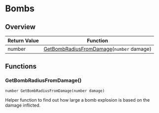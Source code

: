 # Bombs

## Overview

| Return Value | Function                                                                     |
| ------------ | ---------------------------------------------------------------------------- |
| number       | [GetBombRadiusFromDamage](bombs.md#getbombradiusfromdamage)(`number` damage) |

## Functions

### GetBombRadiusFromDamage()

`number GetBombRadiusFromDamage(number damage)`

Helper function to find out how large a bomb explosion is based on the damage inflicted.
